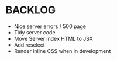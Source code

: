 # BACKLOG

* Nice server errors / 500 page
* Tidy server code
* Move Server index HTML to JSX
* Add reselect
* Render inline CSS when in development
